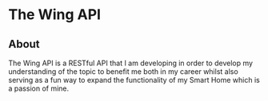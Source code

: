 # The Wing API

## About

The Wing API is a RESTful API that I am developing in order to develop my understanding of the topic to benefit me both in my career whilst also serving as a fun way to expand the functionality of my Smart Home which is a passion of mine. 
